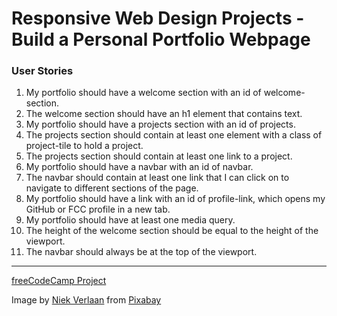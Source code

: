 # Responsive Web Design Projects - Build a Personal Portfolio Webpage

### User Stories

1. My portfolio should have a welcome section with an id of welcome-section.
2. The welcome section should have an h1 element that contains text.
3. My portfolio should have a projects section with an id of projects.
4. The projects section should contain at least one element with a class of project-tile to hold a project.
5. The projects section should contain at least one link to a project.
6. My portfolio should have a navbar with an id of navbar.
7. The navbar should contain at least one link that I can click on to navigate to different sections of the page.
8. My portfolio should have a link with an id of profile-link, which opens my GitHub or FCC profile in a new tab.
9. My portfolio should have at least one media query.
10. The height of the welcome section should be equal to the height of the viewport.
11. The navbar should always be at the top of the viewport.

---

[freeCodeCamp Project](https://www.freecodecamp.org/learn/responsive-web-design/responsive-web-design-projects/build-a-personal-portfolio-webpage)

Image by [Niek Verlaan](https://pixabay.com/users/niekverlaan-80788/) from [Pixabay](https://pixabay.com/)
